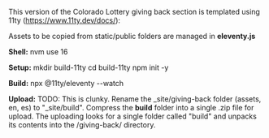 This version of the Colorado Lottery giving back section is templated using 11ty (https://www.11ty.dev/docs/):

Assets to be copied from static/public folders are managed in **eleventy.js**

**Shell:**
nvm use 16

**Setup:**
mkdir build-11ty
cd build-11ty
npm init -y

**Build:**
npx @11ty/eleventy --watch

**Upload:**
TODO: This is clunky.
Rename the _site/giving-back folder (assets, en, es) to "_site/build". Compress the **build** folder into a single .zip file for upload. The uploading looks for a single folder called "build" and unpacks its contents into the /giving-back/ directory.